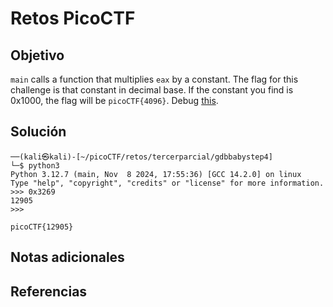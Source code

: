 # Retos PicoCTF


## Objetivo 

`main` calls a function that multiplies `eax` by a constant. The flag for this challenge is that constant in decimal base. If the constant you find is 0x1000, the flag will be `picoCTF{4096}`. Debug [this](https://artifacts.picoctf.net/c/532/debugger0_d).
## Solución 

```
──(kali㉿kali)-[~/picoCTF/retos/tercerparcial/gdbbabystep4]
└─$ python3 
Python 3.12.7 (main, Nov  8 2024, 17:55:36) [GCC 14.2.0] on linux
Type "help", "copyright", "credits" or "license" for more information.
>>> 0x3269
12905
>>> 

picoCTF{12905}
```

## Notas adicionales 

## Referencias 
